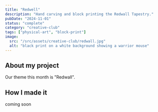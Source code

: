 ```yaml
---
title: "Redwell"
description: "Hand carving and block printing the Redwall Tapestry."
pubDate: "2024-11-01"
status: "complete"
category: "creative-club"
tags: ["physical-art", "block-print"]
image:
  src: "/src/assets/creative-club/redwall.jpg"
  alt: "black print on a white background showing a warrior mouse"
---
```


## About my project

Our theme this month is "Redwall".

## How I made it

coming soon
